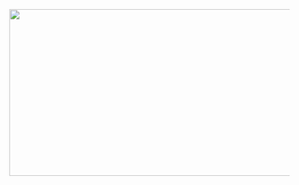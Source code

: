 <a href="https://github.com/devxb/gitanimals">
<img
  src="https://render.gitanimals.org/farms/3people"
  width="600"
  height="300"
/>
</a>
